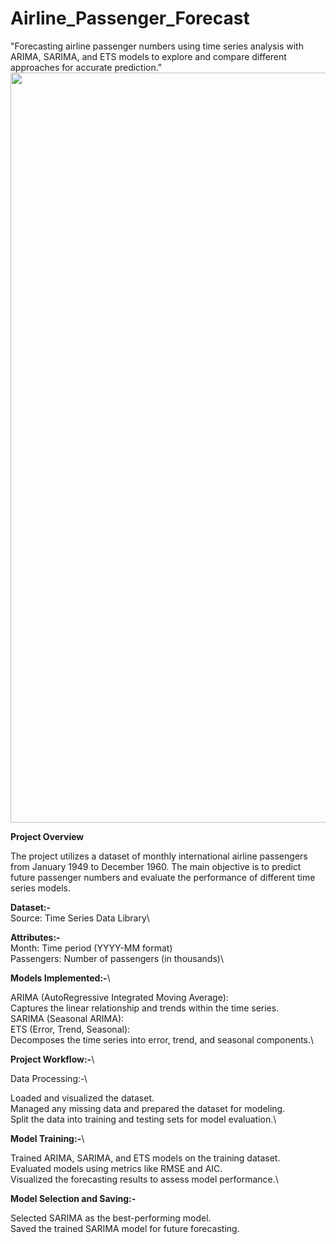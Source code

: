 # Airline_Passenger_Forecast
"Forecasting airline passenger numbers using time series analysis with ARIMA, SARIMA, and ETS models to explore and compare different approaches for accurate prediction."
<img src="" width="1200">


**Project Overview**

The project utilizes a dataset of monthly international airline passengers from January 1949 to December 1960. The main objective is to predict future passenger numbers and evaluate the performance of different time series models.

**Dataset:-**\
Source: Time Series Data Library\

**Attributes:-**\
Month: Time period (YYYY-MM format)\
Passengers: Number of passengers (in thousands)\

**Models Implemented:-**\

ARIMA (AutoRegressive Integrated Moving Average):\
Captures the linear relationship and trends within the time series.\
SARIMA (Seasonal ARIMA):\
ETS (Error, Trend, Seasonal):\
Decomposes the time series into error, trend, and seasonal components.\

**Project Workflow:-**\

Data Processing:-\

Loaded and visualized the dataset.\
Managed any missing data and prepared the dataset for modeling.\
Split the data into training and testing sets for model evaluation.\

**Model Training:-**\

Trained ARIMA, SARIMA, and ETS models on the training dataset.\
Evaluated models using metrics like RMSE and AIC.\
Visualized the forecasting results to assess model performance.\

**Model Selection and Saving:-**

Selected SARIMA as the best-performing model.\
Saved the trained SARIMA model for future forecasting.
